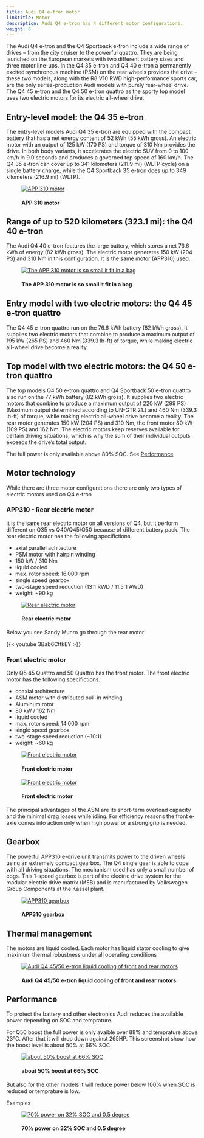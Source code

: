 ```yaml
---
title: Audi Q4 e-tron motor
linktitle: Motor
description: Audi Q4 e-tron has 4 different motor configurations.
weight: 6
---
```

<!-- markdownlint-disable MD033 -->
The Audi Q4 e-tron and the Q4 Sportback e-tron include a wide range of drives – from the city cruiser to the powerful quattro. They are being launched on the European markets with two different battery sizes and three motor line-ups. In the Q4 35 e-tron and Q4 40 e-tron a permanently excited synchronous machine (PSM) on the rear wheels provides the drive – these two models, along with the R8 V10 RWD high-performance sports car, are the only series-production Audi models with purely rear-wheel drive. The Q4 45 e-tron and the Q4 50 e-tron quattro as the sporty top model uses two electric motors for its electric all-wheel drive.

## Entry-level model: the Q4 35 e-tron

The entry-level models Audi Q4 35 e-tron are equipped with the compact battery that has a net energy content of 52 kWh (55 kWh gross). An electric motor with an output of 125 kW (170 PS) and
torque of 310 Nm provides the drive. In both body variants, it accelerates the electric SUV from 0 to 100 km/h in 9.0 seconds and produces a governed top speed of 160 km/h.
The Q4 35 e-tron can cover up to 341 kilometers (211.9 mi) (WLTP cycle) on a single battery charge, while the Q4 Sportback 35 e-tron does up to 349 kilometers (216.9 mi) (WLTP).

<figure>
    <a href="https://media.electrichasgoneaudi.net/multimedia/models/q4-e-tron/drivetrain/motor/app310b.jpg">
        <img src="https://media.electrichasgoneaudi.net/multimedia/models/q4-e-tron/drivetrain/motor/app310bs.jpg"
        class="img-fluid" alt="APP 310 motor" title="APP 310 motor">
    </a>
    <figcaption><h4>APP 310 motor</h4></figcaption>
</figure>

## Range of up to 520 kilometers (323.1 mi): the Q4 40 e-tron

The Audi Q4 40 e-tron features the large battery, which stores a net 76.6 kWh of energy (82 kWh gross).
The electric motor generates 150 kW (204 PS) and 310 Nm in this configuration. It is the same motor (APP310) used.

<figure>
    <a href="https://media.electrichasgoneaudi.net/multimedia/models/q4-e-tron/drivetrain/motor/app310bag.jpg">
        <img src="https://media.electrichasgoneaudi.net/multimedia/models/q4-e-tron/drivetrain/motor/app310bags.jpg"
        class="img-fluid" alt="The APP 310 motor is so small it fit in a bag" title="The APP 310 motor is so small it fit in a bag">
    </a>
    <figcaption><h4>The APP 310 motor is so small it fit in a bag</h4></figcaption>
</figure>

## Entry model with two electric motors: the Q4 45 e-tron quattro

The Q4 45 e-tron quattro run on the 76.6 kWh battery (82 kWh gross). It supplies two electric motors that combine to produce a maximum output of 195 kW (265 PS) and 460 Nm (339.3 lb-ft) of torque, while making electric all-wheel drive become a reality. 

## Top model with two electric motors: the Q4 50 e-tron quattro

The top models Q4 50 e-tron quattro and Q4 Sportback 50 e-tron quattro also run on the 77 kWh battery (82 kWh gross). It supplies two electric motors that combine to produce a maximum output of 220 kW (299 PS)(Maximum output determined according to UN-GTR.21.) and 460 Nm (339.3 lb-ft) of torque, while making electric all-wheel drive become a reality. The rear motor generates 150 kW (204 PS) and 310 Nm, the front motor 80 kW (109 PS) and 162 Nm. The electric motors keep reserves available for certain driving situations, which is why the sum of their individual outputs exceeds the drive’s total output.

The full power is only available above 80% SOC. See [Performance](#performance)

## Motor technology

While there are three motor configurations there are only two types of electric motors used on Q4 e-tron

### APP310 - Rear electric motor

It is the same rear electric motor on all versions of Q4, but it perform different
on Q35 vs Q40/Q45/Q50 because of different battery pack. The rear electric motor has the following specifictions.

- axial parallel achitecture
- PSM motor with hairpin winding
- 150 kW / 310 Nm
- liquid cooled
- max. rotor speed: 16.000 rpm
- single speed gearbox
- two-stage speed reduction (13:1 RWD / 11.5:1 AWD)
- weight: ~90 kg

<figure>
    <a href="https://media.electrichasgoneaudi.net/multimedia/models/q4-e-tron/drivetrain/motor/rearmotor_1.jpg">
        <img src="https://media.electrichasgoneaudi.net/multimedia/models/q4-e-tron/drivetrain/motor/rearmotor_1s.jpg"
        class="img-fluid" alt="Rear electric motor" title="Rear electric motor">
    </a>
    <figcaption><h4>Rear electric motor</h4></figcaption>
</figure>

Below you see Sandy Munro go through the rear motor

{{< youtube 3Bab6CttkEY >}}


### Front electric motor

Only Q5 45 Quattro and 50 Quattro has the front motor. The front electric motor has the following specifictions.

- coaxial architecture
- ASM motor with distributed pull-in winding
- Aluminum rotor
- 80 kW / 162 Nm
- liquid cooled
- max. rotor speed: 14.000 rpm
- single speed gearbox
- two-stage speed reduction (~10:1)
- weight: ~60 kg

<figure>
    <a href="https://media.electrichasgoneaudi.net/multimedia/models/q4-e-tron/drivetrain/motor/frontmotor_1.jpg">
        <img src="https://media.electrichasgoneaudi.net/multimedia/models/q4-e-tron/drivetrain/motor/frontmotor_1s.jpg"
        class="img-fluid" alt="Front electric motor" title="Front electric motor">
    </a>
    <figcaption><h4>Front electric motor</h4></figcaption>
</figure>

<figure>
    <a href="https://media.electrichasgoneaudi.net/multimedia/models/q4-e-tron/drivetrain/motor/frontmotor_2.jpg">
        <img src="https://media.electrichasgoneaudi.net/multimedia/models/q4-e-tron/drivetrain/motor/frontmotor_2s.jpg"
        class="img-fluid" alt="Front electric motor" title="Front electric motor">
    </a>
    <figcaption><h4>Front electric motor</h4></figcaption>
</figure>

The principal advantages of the ASM are its short-term overload capacity and the minimal drag losses while idling. For efficiency reasons the front e-axle comes into action only when high power or a strong grip is needed.

## Gearbox

The powerful APP310 e-drive unit transmits power to the driven wheels using an extremely compact gearbox. The Q4 single gear is able to cope with all driving situations. The mechanism used has only a small number of cogs. This 1-speed gearbox is part of the electric drive system for the modular electric drive matrix (MEB) and is manufactured by Volkswagen Group Components at the Kassel plant.

<figure>
    <a href="https://media.electrichasgoneaudi.net/multimedia/models/q4-e-tron/drivetrain/motor/gearbox.jpg">
        <img src="https://media.electrichasgoneaudi.net/multimedia/models/q4-e-tron/drivetrain/motor/gearboxs.jpg"
        class="img-fluid" alt="APP310 gearbox" title="APP310 gearbox">
    </a>
    <figcaption><h4>APP310 gearbox</h4></figcaption>
</figure>

## Thermal management

The motors are liquid cooled. Each motor has liquid stator cooling to give maximum thermal robustness under all operating conditions

<figure>
    <a href="https://media.electrichasgoneaudi.net/multimedia/models/q4-e-tron/drivetrain/motor/cooling.jpg">
        <img src="https://media.electrichasgoneaudi.net/multimedia/models/q4-e-tron/drivetrain/motor/coolings.jpg"
        class="img-fluid" alt="Audi Q4 45/50 e-tron liquid cooling of front and rear motors" title="Audi Q4 45/50 e-tron liquid cooling of front and rear motors">
    </a>
    <figcaption><h4>Audi Q4 45/50 e-tron liquid cooling of front and rear motors</h4></figcaption>
</figure>

## Performance

To protect the battery and other electronics Audi reduces the available power depending on SOC and temprature.

For Q50 boost the full power is only avaible over 88% and temprature above 23°C.  After that it will drop down against 265HP. This screenshot show how the boost level is about 50% at 66% SOC.

<figure>
    <a href="https://media.electrichasgoneaudi.net/multimedia/models/q4-e-tron/drivetrain/motor/boost.jpg">
        <img src="https://media.electrichasgoneaudi.net/multimedia/models/q4-e-tron/drivetrain/motor/boosts.jpg"
        class="img-fluid" alt="about 50% boost at 66% SOC" title="about 50% boost at 66% SOC">
    </a>
    <figcaption><h4>about 50% boost at 66% SOC</h4></figcaption>
</figure>

But also for the other models it will reduce power below 100% when SOC is reduced or temprature is low.

Examples

<figure>
    <a href="https://media.electrichasgoneaudi.net/multimedia/models/q4-e-tron/drivetrain/motor/vc2.jpg">
        <img src="https://media.electrichasgoneaudi.net/multimedia/models/q4-e-tron/drivetrain/motor/vc2s.jpg"
        class="img-fluid" alt="70% power on 32% SOC and 0.5 degree" title="70% power on 32% SOC and 0.5 degree">
    </a>
    <figcaption><h4>70% power on 32% SOC and 0.5 degree</h4></figcaption>
</figure>
